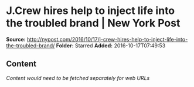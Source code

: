 # J.Crew hires help to inject life into the troubled brand | New York Post

**Source:** http://nypost.com/2016/10/17/j-crew-hires-help-to-inject-life-into-the-troubled-brand/
**Folder:** Starred
**Added:** 2016-10-17T07:49:53




## Content
*Content would need to be fetched separately for web URLs*
